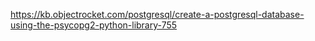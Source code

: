 https://kb.objectrocket.com/postgresql/create-a-postgresql-database-using-the-psycopg2-python-library-755